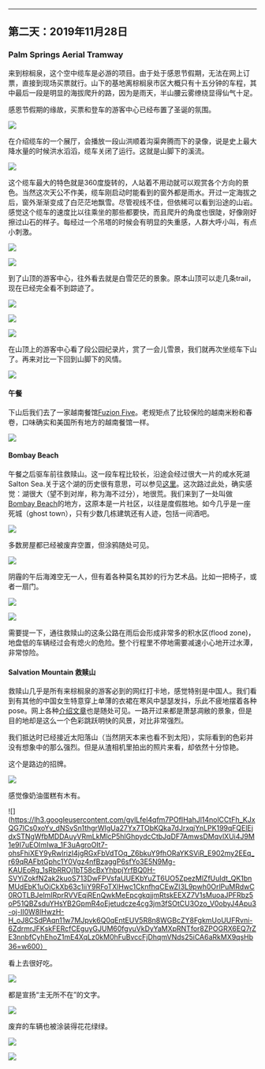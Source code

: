 
-------------
第二天：2019年11月28日
-------------

### Palm Springs Aerial Tramway
来到棕榈泉，这个空中缆车是必游的项目。由于处于感恩节假期，无法在网上订票，直接到现场买票就行。山下的基地离棕榈泉市区大概只有十五分钟的车程，其中最后一段是明显的海拔爬升的路，因为是雨天，半山腰云雾缭绕显得仙气十足。

感恩节假期的缘故，买票和登车的游客中心已经布置了圣诞的氛围。

![](https://lh3.googleusercontent.com/aPWKEo0fUcA-VYlyi_7btxNJRiR1WJeTYMk8kYlSTc1cYbfJYRMx-zmR8pAQaLG_wuN3gs8z-ML-PnnKZK9Ewd7OJN1ktTzzvwfi1ZuFc6euTt3RiUyhbNC4EL30Y7RpuoFjcFy31JToX8Denozs0bAR6nHDf90BBAMUpqwGqB3ylfkVHbw6Um8AtJtGWVueWS5C8HaNf592xxxemGembz396yqXIS7MdLnEoPwGfplAnAvRqsFyHihbb0q9fH9Bd-HpcjTLNNTtfecOYvusRoptJetY0srmp-DBuIhuDisUGRJCLbqEr8pOS12mIuAbk7hYvqin0CZK3cszNHDHmFySr5Befh6xDC0n5daJxY7Gt9G66nE366uNa7xFs1Yl2haFXG70ylqO13-p38dKLMnAlDhXITEj4b0IQogMfGZEGOswtn60zMbOq_fTuDHql95zOs4UNrowyIJXl9mGqHoDBGVvmOFIpu4_F693hZrX9SOzrCvhZ1yJngg-mDFqWl7iNmsAhzYJ8vzu0L6ZE2PEb3maP7KdxWRNNBsyWr2js1ooasPXh6AtQe3jD2jMcL75lbruIVRak8WJeiVTfDadhKnCtLHVRl3dOhmOzBVyOmvH3JVSKnAxMpxTsPQ7LIOBiEJOXvzmYJpF6mM8L7f74CryaXgr_wioadAih82nHkIO8avCdmY7ZCeIayF1Q5Sb2PZVfI4vfyTjmep853Cr3_VWgCEENC6JXq-RbIg9wBaq=w600)

在介绍缆车的一个展厅，会播放一段山洪顺着沟渠奔腾而下的录像，说是史上最大降水量的时候洪水滔滔，缆车关闭了运行。这就是山脚下的溪流。

![](https://lh3.googleusercontent.com/r0rNUFw1k4LA2N4p9P0CjZF4ykQ1xZKl_uUuko4Lcnmzhq1H6JXltJczKl6JkhZf0WH5qAs3HLFB7JiEyL1eTzojb7Kf0r97EH8BMSZQWyBhFkmJOTI8lDyoqmPFXxmAHFV2lRrQKV3VGYPxMX3woJScWXc8n0SKqfp-RTNvlbCG2qd08YTc1A17QS9UEqvJRmrEC8GG4uzrfUKPL9DD_m91_G_lo6UDIa5LMoHp8k5_t0j4qBjf9AxqXLcg8k2hmxjc7A0azU9cHBiqm-nHfkD9CNDRuaaaH_0A9tKGHSHizQ2ZHfMoBa80d24SCYmUYf2yUIJFA9W0CsuiQA8j8cVI2HexjVAJwcbY-dyZNCQohLPsON408uHHAPwP0kkMVtNU3T1f6frvYfUkQOAmADF1F0FE1VZdxRh1zijEpgVxWgodL9O1DQzc7iHTr8A-IjolCk_XVdjfJyitam4ghofz8MAqpKQEDgaBRPbwy5f-IwmN95tWE7zyga9J-GOFo7Dz-EOE97tqX4qoEiTrp5ul_H4dNgEjQLzCUXTTRJE-XxYK1ktyd8B-hvYzjbWpTYINuI2IDZraPicGlmt01dFcB0erFFkmNZbqdQ1jmmRqFQ0nmFzswCUntXcTui7xeav7Jc0hspZnsNvIScghcFNsBGhEycYHMSrOZXeX3o0cxr_bm8ZumdKP2s-LNhvgJuIOi1kGL-pJPJl2UqkJn1ONv5hApuoXqATTHS6H2YR_amv2=h600)

这个缆车最大的特色就是360度旋转的，人站着不用动就可以观赏各个方向的景色。当然这次天公不作美，缆车刚启动时能看到的窗外都是雨水。开过一定海拔之后，窗外渐渐变成了白茫茫地飘雪。尽管视线不佳，但依稀可以看到沿途的山岩。感觉这个缆车的速度比以往乘坐的那些都要快，而且爬升的角度也很陡，好像刚好擦过山石的样子。每经过一个吊塔的时候会有明显的失重感，人群大呼小叫，有点小刺激。

![](https://lh3.googleusercontent.com/qesh_oCmZl9KKwZKgBdsl1YkMTj2kada4BlH6xVCVf32tz4lZCovD6Sa_kzUPiaKIcO0sVXACK6c75-ZFmTQ5cQLjoDAnx7kStnNlTsdmnNfgnLeeae4K88N3Ce8Mq4bc7r3gi2IOxFRLFr48DvZ6fZ0TW4_Lk-85bXlH38wtCCw-41rgiqGNlHWyLpgkHAeSwIPxbdpKaUr7iUmoSXU2oXa95dHEza9mJz9LcufmF2kBuXs2bo4OOt1J-F6HsGhTxe9rvmqbneiNqnsMp0es8aITu9BO71l1wOpH1jiHEoH3rjlE8t1HUsR1cQ2livkeaRyNn1JXYKpkr6IN0HwV-FTeKIW555U3TJ88WVmHLHtEzY2mcZVAsK4Ew9EEOwdEoZmL9stmdlnU2NaalaeZ831THgC5tO4nDo5hVtbxsiMNNgtys8dRi3le3Q9dizJqZOZv1sxKBEXr1J-9nGfKIBgKyJOJOWcU_pvkaXRlkynIjC_NP3EcZ5mlRWKsrUSXDbAQ3xjCtdhsY09tah13FAEinRqjUZyCopiU6fLaNBG4rbay9gbsKKmaWL0NnK9eA9rbScDfHB2W1rR-IwyvnVy5dtwvh3wXxidwbjF-UBGJifsq__VFgfKxmbIo0inWfRZFjeeoZs-qONoV--U7M9ozI-Rjsu04W6uRANAsnSSB-6T6B6L2mxTsvR9N9ICZ8d3ULeHKuivAt-sni7hnU54rF8OPbkcPybiOtvD2617ZX0f=w600)

![](https://lh3.googleusercontent.com/NTC-DnQZGCvscgJa-J5dmiA03-Z4ZzVCnO8oPv1HayLXSlPB3saMQa3pI_TwQMkHuMxwjpxDgCRcaHWEbAYux1WtcEf4pL_mToz96g0kBL5KwQlk4clUac661olGiFh6t2oIul42wS2iuBOCP2q2xiCqFqE5CxrxycL2Lh860i8wim21ctoRYd0s2Df8SoAh_80JjZlHonScHVbxNNbpAM6aezvQZ7JNKpgBwid7EcFz1H0DgiNdIZ7NQ7M52Y9-ph2QHFOcvTIeE6_WeqmJcKHvfewv65c8OVgG10WtEsfgrdoG_5L_b3PcUGA4aOotnpvX3jtJv_7pr1T8zqYiyVFDXF2Y-_p5xZMeH4_bl7GlbfGtH_t0vQQlehu578i_ZiKEylxy-t53OfbNfvUethlcdQj-TVeBsUiiiJTqrMgHZf6ZlSP2QVJ-5g8TtXKjw0xylEhXircgmDToLgv0A03chn9uQg28At3_03N3TxwOzBtvidoS1NtUn3m3GIV5RdkBlEr1vfVJV9E5c4bSu9hSI8KEJHZVqk5mMofFRN9rSXeygooRzLqoBz8W7SLdN0JvySJKmlmdtiWO_7D0q8YBF7WMAK8cD_4da0x-7v1sXufoXUC4MqNJsVqgFv1eGKy8auwKmWzpsLzOMvgjTJm2xM4BT0GfHi-QlM1gh1PkPmWnE3Hf7IoV8L85o6jlt6sax59uUOQCz_Q4mnQDO5CrrD36GDwgXQ-8NI0QXbdDweMd=h600)

到了山顶的游客中心，往外看去就是白雪茫茫的景象。原本山顶可以走几条trail，现在已经完全看不到踪迹了。

![](https://lh3.googleusercontent.com/srJVg_OX6GhilX7QdL0Ja6OnkJQ3phIAZoScKkH5RGxBmXvX4MQEIoQa_zp_ya90eDPf8kZVI9tMfjE6LckKydba0U7X4dZBUfqu0Lz6NZDXbdgWJBTbYwWCy-HltglsVuYpXywISPTcTO5aySXJPTkckBR8QZecDRPASloIzMW_gdb8kSBeCVXxoJITUyJOKQknUAKMjT2WmI-fseDFvqOnZkXGiIbZzM7i75BmUh5EVkpY6ucUMPvsxc0BsAAELUzpQt7EDSiwBGGy6cNi0yAvdMkYvc0DML676WRVrd6NF0m_LXCocXUVvmGXyt7GqcRHmgfZflvu2D6dtBBMeajS-veE6crNuYOzrWHzlJjkZ8caoP-AcvNXXifBI4a-NY6et1n-sbZUn_QoGLERS-EDc_vkchBZ8quy1t7ReS3YvaznzrEVGbNQJrTzN_B0EW5i4WY0FvlnBeA6op3EbprKsnoaNmUNxZnbh3akveh53UK-7wz0YdqvPT4J_jsLOy1R_mmUsfLYToTVGXWKuerlbVL-ey_RQyZMSlrbaPZ7d6yN_v0TuDGBgYXAh1lDGm39dcGj-MYv6iID8Nrbrp1hsZNvYuwK4B7IAeCwdjIKxTsrprcJCPO05FpGBdCDPyOudltWe9LgEfrvd2Dk6EOuvfjINBKssURbup_EZ6X2QH4IeeRPds7l0qVcOXrx0Ty6WY5gDs5mvQu7N3ZZ_mMgQrC3Z_z232Y_rYgHMQrZyocn=w600)

![](https://lh3.googleusercontent.com/po67xnenlH6qJNELanAIIrh9CDfSPSAjVm55jQStVE4EhAcPGRHWs6TAegcjG_6Xk-bog8uKnd4ljKJFKGc-0oY5PjzJKfQSB2OIb7jC7FTtlnL2FKr9GuF7b-pmTwuFaeEoN8tMXhr3KRe6o0Xka1GZBwQsXDDgQSGOWqiJteBg5H538Uk6e75Chdim2yqW2VOv-GasHEiW1fz-gRUBBv2FiyuVcIW10u5bGH6S8GupRGou3-UUmnDgH-idw7Qrm_5Ho61l1LtWlwieIf0U_pNnWtZYeJvDXrYx7GC1drNpQI0cb6DrG2zdfYaPhd5LYbDeYE-84gr8b_z_Ph-vEkzYYxE6GYhPhe-HfuBP8C-NTP8qsSJ7VuLX6meF4QTN6x4O7NO_reVDOvxDRn4AsM-sF7sPpsC0KM9YmJxP0JuLQqZ2ypBv63kCLk9oJ4kkqf0LM40Oz6a19lf-4wafNjwWqeI04PdFkZdiwpJ_6MzAqeU8SB2CXbsztmOv_3_6FREd2FID1Ab3RUlPyzXFxh72hiFDBYcvVLcryc43As9mRI3MYahSBMKoKa4_8GYxNKhkORwT0DmhDGo5j2dlbwQROZ1rZ-s0D5LQxQgstJYC0D1bAq3mYyOd08xMaGo7hhFSFtAO8tUTmIKH330Hx9L670SQ3Mw0QlkcQAQ5IYy0FVXDlbjT5EK46Jz-LavSjznVzsevf6RQh0SMWSPUf1qvhJgc2kq4no1xytS02R1u5-It=h600)

![](https://lh3.googleusercontent.com/q1uWkaL6JSPB3qp8B7e4b83BIp-d4aW7z9lIwGwRUjRtcHH8DdQVLjOe_Z8C7_g3D5k3wYjHD2Y3QmYYJJpg2MxCrYGrpD9cQKqJWbKF3zkf80j2a5wlavBkrzR3-4PoG_x7pq1UQB-msKKQv4bkuQsRrxUJuhS5aPRy694oX7geLt8_IWJRjnWx3-hhrB2vTwInDpXl5o4JQ2koGkL3UGZB5kNxNW8MLHnXMf231VNLknZbvcxMPB-RXownIwndjjXW3ziTppH1zobIKS-7lQbKdSuSj2sOwNQnIOpgyC-CtN3ekeMeyB-tXHSaRLkU15_3MSdPpus2iIANQMAuHMUDBX_lF6F5meKrcXQstQfRzvd-ACsQfAcQy8ODK9bgLtAzGua-JwXbsjic8Oisa2GxsM8VdaeeyME3QC3ilBNvVubk5iEKrG_q7j3ANbd2H8TRV0zVWmjaIfUexR6qZ8HLqnD_8zKCCK2MCkITPwQXIRI_YGMUCm-lXfU-mEo9LQLFpvPFwUMSAZKBeIF3Ep8yPLfzeQoh8Zrf7SeCt62Je7170XbhJ6kW149GeyWU6hHq1b1CKumsqLd1ozPuhsglO90L0WsVE2s5rv7m7yWf8H6ZzT5H4V9GYZJyVMSpWlY7PxobanFeYtYyLPL1br31CcmkqiI4zIn-PH2Nsz5n5wTu6-6BAuMnNbV3stc0ZHG6s7qW1dftrPWY3zYGbe-Lf3cKxevC6AQusyhHAA6OTlb1=w600)

在山顶上的游客中心看了段公园纪录片，赏了一会儿雪景，我们就再次坐缆车下山了。再来对比一下回到山脚下的风情。

![](https://lh3.googleusercontent.com/R40_XbCO2ySR8q_OrB4iHQp_evQQZQqc6Tks51GWZedypW8f0UrothK6BWB4nIH63ZNd_d3TAuxm6WSiipPr5lODr2JUov2aAuTGYicZAaXPpOByu0eDBdoErxdLhPKHTAIg62M7IGBKWc4-GN-sAX1bOIu81U0MQLGcwbAPyGveXlUcoDC-BnmBx3HrmcYQ7KWinoSprntJZI3eaOAsJ-6poCy6llk81RXK8NEA5dh9_BOQjaFa6JjXmy1Kq686jriX0XLwFDnqPOTq6Zp8zE3Q29i2RqZz5nniNZGzWIr4mkYJMp0D6PNdJNF3_ayzBugTTAaiV7nMYDOgbqUzwmBUBA4cLU1TrXLvjbWAFurR8RJ18INCu8zk6bo346xZBKqoKxark81rXpAMzghc7B9VgEGh7j34JGKEmX-YpVcjIyqO3xLnE-y4Fs6-SxVITdenglHez7xe2E6z9nY4AX3UTctHuMfCcDZ4c80ONz4a9gMR2keprVBTHQswj257btv78Ly2bp38F6w-IIBiilRNeMhS1baaI50mnWumaJxL6Z16pfZzzNaVxM9YeN2dHXjuaFnDc05XujGhnNgvdPmSbgiBpecHSsNJVhR1JDc-ZUefOpJ6U0jpT6wvcwaMGvTBg5GLmsNeG-8tY2SzTdVocacreV8dc_Rdt2x8UFV6EqSLI4lxMATB-o20ImHNKjR1y-QGzxwJjGeD-6Hjxzft-6U0WlQF0A8mCOAPsXJBh1KK=h600)

#### 午餐
下山后我们去了一家越南餐馆[Fuzion Five](https://www.yelp.com/biz/fuzion-five-palm-springs)。老规矩点了比较保险的越南米粉和春卷，口味确实和美国所有地方的越南餐馆一样。

![](https://lh3.googleusercontent.com/MUgqngQiYyWsXY2xjc1H7-wjHlmOGHL0htKJv4gNhciiT9Y-3r51Vdmw47d3ygfBvujOJwvQ3jZGPYMO9Xu2Jw2ChJKxOdqtlokK7QVaGBUTvpf5-ApppNZFHz7egebEyKwnl-KA_vT8Y4-kCpaBb3tHIP2lhTSgfpDi-Ez6RiCfrV8KCQRjWUx10KCW0qBf4_zvR_1jmdwCxKwt6AK6nb7B8hdMSiTsL1itOiJdf19_9sSOlQsUcduUQyJn5Xs_M_6zpJemVrd1TqqieGE4JCCthZnS_QuCwtv1y0CCPW_N_dsdKtsMjFensyy1UcDI-TILHt7YllbI_Ns6BC9kaxq_5coNhE4yJvelnd3ppY1HMcqtQdEdYa_HElqrCjQIgtoHpK1sv2ZFm9SqiKwQFSdIZMvzibsNHgYj3ygJLEopUbjXx5DK5P8INguM-P5WtBBiMqwLn1gkTkcI-DvRu57xzLhhHlwrI-rcVcmLnP7wpCnydtn4fu7Vh_i3AaXlrQygN2adoATHFvto-ZL_nzJlImG7v37C4-QoERnZLsijst-70XzdIVEd7OubootAhmSAjtv-utbbAWg7heD3JbwTrUBS0_16lIojHiCk9qrkhO2Lx0OOcLZSfv59uau1-rp8mdocyipS5I7H-TePOjFoIvpgDKm6c9yMFCTiXZbu-WoR_z4ddclwtwtfMHMumstqUUJxQfHS_dxcxiFWk8EyS133kmANNILhQ4Xnt7Xiixg_=h600)

#### Bombay Beach
午餐之后驱车前往救赎山。这一段车程比较长，沿途会经过很大一片的咸水死湖Salton Sea.关于这个湖的历史很有意思，可以参见[这里](https://www.bbc.com/zhongwen/simp/world-41077095)。这次路过此处，确实感觉：湖很大（望不到对岸，称为海不过分），地很荒。我们来到了一处叫做[Bombay Beach](https://www.google.com/maps/@33.3502782,-115.7290589,1321m/data=!3m1!1e3)的地方，这原本是一片社区，以往是度假胜地。如今几乎是一座死城（ghost town），只有少数几栋建筑还有人迹，包括一间酒吧。

![](https://lh3.googleusercontent.com/XKFxd0PSnkTFqgqeB0lruUnGvZzmQk8T_A517wQSGJFPUUT3qhiIXdDliujUpg2HmnVJd-uyvzpgp5bzx3LPcsIpSlNnrVJCQz1cRlXf2Sxpa9lmxK50kJ0pOi-Y-aRSm7KPDpapqsN0rYSYa3K1FsMdte0JmzaN1Uyl05SC-LyP80g7pTJX13HBlp5exHsxkJLu6BfjMHAp35w3yjnxCBIPCb5JP9b3oB3thv3-2p03gYhXhkv877uY6N9Fm375bpYwlFT6HMjZcQUW9L6MIMD79Y9PU1tw_NzdtUieEXGZZNMayTdsv4Hf4uMI9aa5ScfHfL4MLaFT4pyLemq8jtxLfNErRrSN3N6pKAfhlhpItA6F6pojiec6gEsKeRrZz92O9mtatqT6eijtPP0MYGPqcp1CZj4GyX1oP0q_3rg6qcAkLFh1SgYHEe1RoFQAIakweANUWxzLqbS5K1S_zocARaViU7ynZ_hq2y-3i5y--sMAR0K2tttbiY1O53UrHwLIY5ZneJfue8pqwAu2kkgBLMtqZTT9EgFJuQbfgPJfZN46v4cCKPppd8WQSLPIayVS8W2pjBp_ST_GMAYhTZ1AwLvMSW_t5FFSAPSpu_NgXfwFfBwyqoSIjhIVq1x9VIJoNloIR9qyDjvr97TZIvLwHz7VE6mTuJ8O51-mKZsQX9t_xM5zUSpEhu0T3drV56f31Mkw5Uf8gRmRIlYoVikPc7UEZCB0o9sPiywKnmC87KtM=w600)

多数房屋都已经被废弃空置，但涂鸦随处可见。

![](https://lh3.googleusercontent.com/M8iM8uWO4RdWRLPJbETetaQka8mSaxg98EqKk7nykoa6XIb4m0qv2djTd6azBPLKmpY-tplexyNXplwSB7Pqnn36SUNpktl6NNRE5mWcsuqESpLkHSQJbdzYuxb9qtij3L99oC6p7Vmk0fWv8rgltiM6JVVQXAmuNj_7PWq3AXzYpfk5YV5TG18W75xNj_g7uX-dBUYb-rSwUF9i_CiFoSpMED5d6_zlwA1pI6dQwwKq6Z_qtcbP48uSLTD5o_qcmO-gGosifvIS_6l4iA2YqfiHr3BFIAAnVpTDDU5WqhnsyWXxlcsSb3lPvSjD-r77-TiU3T_b6iPJca05qcSsAT8fXQ41yh55IU-L-J-lBSmwU13fzaltRljm5W4Q_899An_k0K0HQIhwM9pYtAZc5HZGnqfndAZYeVXbF6VcK2D-xph35EaaM1tBGnQBUscIJfLwTg-t7tgfgZfA4WyqLZ78ES8KOUt9NZZz2dlLGtHMWMT3O1JsS69q1eaDHRd1HoiQpcwk2C0M3LKAhOmOpVE_oIkF_mBSGYbCZaRm0TwEgDOqzL2rl-KKiCXKr5Xbn-zmQ0Bi0uyQvgSDlJkaq89YaaXaP9DLT52Eh-U3li8an5UCLxsbCMZ8Dx7LIPOZt1seZ_PrCLB5fwj9IqwsVD5pAknZPnSZ7Y23YHkEPuoH-KSXHHL1dZ3bWHSfB67FNXkKRiV2E4VScVThpVAmzsp1TsVTur2pS_qg6dBWYW5m-JgQ=w600)

阴霾的午后海滩空无一人，但有着各种莫名其妙的行为艺术品。比如一把椅子，或者一扇门。

![](https://lh3.googleusercontent.com/KHYH7wvPGeKZGqbVeit_1R28Rwc7iriCUtcH7EnLR5ZOHUcfTN_L0yS32G_E5viqeuz-G5-hRNo059E1G6t7lUKEkpleGQ8-GCNZ-fb0OZv8CRpeYeMmx1wrmE_N5aF5At1DaYrwaBZte2fJ1QZSjiWImPafn8YK79UJRvIRBlM6x1LGHIyd8PcXyhTTpteNLLZtqrDc693-u3Ci345irK3rqkDJeG7T6JVSLt3TQT6vv4ACapVCvzL_WLVqvgRwuzXjmE3oedpJsg4zsKHoZmfuR2ayki8TyEZu-01BXi7CpS3jfoQwxieQvnU9cxO4MCxvP9btGAzpz6-I6TepwQLVHirbMCCasx0Xi0fzzvja-1LuLv1iLO2n2IWUd49lSV7IjRuoiO-9pVU509h01hf1tOBpUx0DZi1D85VG4KlkR6hYBQada9w-8UhCLUJv3TZldBdESYQi2Su4u6nQrRfZiH9N6lbMkvWYSkN0LYxlgKZ6Lle38DPmz6lL2kYlTi_FBvhgnjm5rgjW5e_GII3PTEl24oa9mqYpCZg8rDFIusMjjIigRCn2hdr5TTdAyIeS_-Rj7vr9f6hZYeY097FWpe1-9dv2VaHff-fnGxLcQDMpgqruHoEV6ZXUd35W6IiZ3gkb7jLTCIXFUPLhhwhvgZEaJp36xFe64AtmtUK6pTvi594dBJqDhSgJwc4s5AbJUwLluWsfSsy1Ynz9WI_dQJgMrj0bESMBrZSoQ7hDOl-Q=w600)

![](https://lh3.googleusercontent.com/G664JnaLRbZrwvBVGGOgHgZ4eh5Qngrj49RrLWyZDdDsvniNM5-PPJ1TawWL8esbROx-3KKdYrrSh9sQLGi0mSoH_qOMBfnmmyJjM3CGFi7OgfJa268SSqKI9W2FRK1cv70oCMG273WqEEkRxJGsJh-Wez5taBVGw8VyszY7v0ssZ7qC9bAfy80SKfy4G2Hq_Im3m3qhP87LGGR1SBxbSDxSacuTUL7BXg2mEnyaF9dSONMGgQYJ3KRj3LLvaHPdvEJk5vECw8qXrATSLa86eWcJqhkiXSS4n1UUyJC9NicUZ0zMF-LnFic7EeXDtzpGNYSP7XWdynXPb6gInCZjVs8mr9DH7SaBXKItYbyoaB7TasSH3LJ7PJ9KDfCa80N-hYBeR4jxHMr7Nqe4rTe21Q-mnLdls3Qpxhez7MGp7CLruXpxjmyyUeaKgitnwy01Uw3L3UbsrNN2M1MvLn2gRyV3Jp2KnIPDLaH5WgkHAAmJujcOnUqI5bUxKfIW651FCI0qczra5Z0SWcOQ0CQegig9aaKUadQt0kYJJ66HGL-E6HeNUEGw1CXMiL1KNzyvxLEFPKVbw_7jyKtVj-YAbGy1YBZLvCwS63I8TX0lyoXtUm-PanVcqqmcuDpu7wP2rYOkajsTGrl5ImGxmf4qjiOMMLl8LCgk60YPdIO0z6LwUaTxyyP1lqatyy7eZlh7guvOay5vJ5yd5zXd0b25qGURRrjJTqv-I5Gvkz_0zLABhGzf=w600)

需要提一下，通往救赎山的这条公路在雨后会形成非常多的积水区(flood zone)，地盘低的车辆经过会有熄火的危险。整个行程里不停地需要减速小心地开过水潭，非常惊险。

#### Salvation Mountain 救赎山
救赎山几乎是所有来棕榈泉的游客必到的网红打卡地，感觉特别是中国人。我们看到有其他的中国女生特意穿上单薄的衣裙在寒风中瑟瑟发抖，乐此不疲地摆着各种pose。网上各种[介绍文章](http://travel.sina.com/article/toutiao/2309404114813520359139)也是随处可见。一路开过来都是萧瑟凋敝的景象，但是目的地却是这么一个色彩跳跃明快的风景，对比非常强烈。

我们抵达时已经接近太阳落山（当然阴天本来也看不到太阳），实际看到的色彩并没有想象中的那么强烈。但是从渣相机里拍出的照片来看，却依然十分惊艳。

这个是路边的招牌。

![](https://lh3.googleusercontent.com/r2aW4xe--xJKvuY5MT6oTeNPmY0SwvTyum8nz1Jad8J-Amxy8qTlxpXjVIbsszt_eBYnw4Ad1Dlnm5r2chUo34VfWxEVbA1KOOB0GeGYpVYNod2yl4xF0mzWN3mcJdvT4kaBnYfCQqcK26jvYJHxQFwr1YcfYJpuLB01B6cy-0DeKRs1nRHE70GSfG9HQx2OayAGurQmnqrNliN4y5qy7xe3IJwQiMzCFiYHSPI2yBdGd_JQ5K4v1lS1sYn5V1sYr28JTv3bq3qligskJsB9vk-V6USv2xSsxtSvRDIPLyXRO_8bSI7_mypmWD3p8UqKdbP6aK7RiakM_MLwMRrikc-vho3rN7BpeGudj0f-lWTDDbvhrfDhatnDSFMcYjvcUEvI4TV7MWyzpFWr9Rf91-QfD7Tj6mUaLztSUA9yXQa2k6TbD3TrljEi6R98-QGCT29JxENqgmBNpdWrIEnKYjoj5XKe5YhVhO8dgJipxghe8p7IyBMqamtZMWEDe1YwbzPpxMq6RPYqaRPj7vlFAn5aDrDAdU_rilmmnOHihTz-MkgCGREy846T3-3evBa3nRw3qb5ZD2TuiKks6DrDKMwjl0lzWXcpXr1PW3VLUwbuDBhYBDWjX7B58k0zPdhmIu4NsmrN4g4rRBWvRZQ2Df7npsU1CPkkadLsD65qzhwbolCfWjbK1CfFRA78eUYWnWvYTWSmElTUdWIV3S0L-Skqm2WHtqobJszjW3kKXlu0fZnL=w600)

感觉像奶油蛋糕有木有。

![](https://lh3.googleusercontent.com/gvlLfel4qfm7POfIHahJl14nolCCtFh_KJxQG7lCs0xoYv_dNSvSn1thgrWIgUa27Yx7TObKQka7dJrxqjYnLPK199qFQElEjdxSTNgWfbMDDAuyVRmLkMlcP5hlGhpydcCtbJqDF7AmwsDMqvlXUi4J9M1e9I7uEOImIwa_1F3uAgroOIt7-ohsFhiXEY9yRwlrizI4jgRGxFbVdTOq_Z6bkuY9fhORaYKSViR_E902my2EEq_r69qRAFbtGphc1Y0Vgz4nfBzaggP6sfYo3E5N9Mg-KAUEoRg_1sRbRROj1bT58cBxYhbpjYrfBQ0H-SVYiZokfN2ak2kuoS713DwFPVsfaUUEKbYuZT6UO5ZpezMlZfUuIdt_QK1bnMUdEbK1uOiCkXb63c1iiY9RFoTXlHwc1CknfhqCEwZI3L9pwh0OrlPuMRdwC0ROTLBJelmIRprRVVEqiREnQwkMeEpcgkqjjmRtskEEXZ7V1sMuoaJPFRbz5oP51QBZsduYHsYB2GpmR4oEjetudcze4cg3jm3fSOtCU3Ozo_V0obyJ4Apu3-oj-II0W8lHwzH-H_oJ8CSdPAqn11w7MJpvk6Q0qEntEUV5R8n8WGBcZY8FgkmUoUUFRvni-6ZdrmrJFKskFERcfCEguyGJUM60fgvuVkDyYaMXpRNTfor8ZPOGRX6EQ7rZE3nnbfCyhEhoZ1mE4XqLz0kM0hFuBvccFjDhqmVNds25iCA6aRkMX9qsHb36=w600）

看上去很好吃。

![](https://lh3.googleusercontent.com/Va_CmF6TEAeIqz3T7ZIq5X3bWdJKCF4bgzPc5tmSTZfqC-VmuWalvMoUHEneGhPtkjmpimj67T_u3pQRGj7WlKMoZPTIf8C5kmjFKKx0n9MPNblm4wF1E6Mey8B8R3TtlL1M-WiXWy6sh8Ki5cfZk92Ok4K0XW6NDz-Y1owXB-Nbz1j8dG6N6oLv43qSMe-GQY2U7SxuZWWWkFDciJzW-sgEaVlcSDEPbnGO1TY4m2yaCu5p6mixRTut-i0clFMzwE7HrOCUCpOyTO6_KObDUCMUqyx-khv_ery2dUqnkdF5w5Hobe2xcQICsjr-HaSPJa58HnFvoD-Pj1hRmb_iLTAMueAqencCnEi4vgR7S2UsVA8GMauHCrcCSj41ftNE-75zytoI3vaS3wpkadZ9B5BMn7o9O585krip-DSpeOc_WEG-phIzyom25YOueLEvHmmqEOcW787Ya_k_W6AqiuGZMZpxIRcSoA8yYjbQhuQvza73Ui3vEBLWz5yEdiHFkVd-FoKKXVEVJTKAblAVHzfxZPqhPVzd1-DQ7FZ7xV3BKSUciOXcv7b4YPmP4LO_B-k2IH2RJMUbrqi23KneDyBJ87Xz-wnsZxO4mshpZGPtqZY1oxNF8w7e_CkXEF885zyqvTQuW2efvIk7bOEvO2wMX9JYsMvKtKTIrG8N6O6BvXm2_xyLxD4NnEFj1kuPTMdlIUkSLe0LwQdhcINekHQiJLXrZqLcljnfkWB1swpdlstS=w600)

都是宣扬“主无所不在”的文字。

![](https://lh3.googleusercontent.com/1_uqdyR61dLiag-WiePvBa6HgrzOp_-ipLvwKuCaoqadsobtqwiaKKhStjQT3u1LSBP_ttPG8_fiaJfT6QvOL8AXE9YbNkAf8Ly-xQQRLW86gSRgDlIItJI_JbUlY7ZVWVLJgTNsjiM-sKTYuH5NFHQmxRSR4kdT8uKRrH-CtKgUU_9rWJoXY82IvVp7or1_dEDIxd_6_0zH0349v17aiV5L3k1yFtPgoXJblTttSNsJS0IjCWZrfrIuZbtxLGifNZjheXEYMS1YFIyLHMGy9Z36aNNb_yR-P88THju9XxveNnUaYBKotAK8N7A2rv7WNL5rjjRj9C13_Js3tKYYrsA5oNkv9ShaGMVFxkwXWT65xvrLPxdgc8xVX1pJMZfR6GM-doRjNTcjHud9d7JZZhlJ3--MxgXrfv1RTHHsju9nAj7PIVf0hBLF2vbqRndsxKSa17m4CBop20IsyE8Wuyqb5rCXTl4j8z-Y1YyaAnXjwolpXbxrLLJdTLhxOS3xzVD9xxXxz1L1_seLL4oehjrP63xAp2XU8WCfFeMKTaS91muLgM1OkMHtLMQGUMR54ncO5ezK-u2Fn5WIZ8pX5flnv6Mwx-1COW5qSOzXUX925au7QnE2P5Nzg6JEPOshYYvkHF4NFz2OH_Op18ZYZlv2dOf4Vq4InIT3IKMQjgr0pSdjgrTAxDpiA7dKSPwbWjrFSsBga0oq5x9_xFg05D8LDWqB80aKmVzzHiYIBDiO5Xz7=w600)

废弃的车辆也被涂装得花花绿绿。

![](https://lh3.googleusercontent.com/J7TO7ORCY70mC0mjJi1pE3PeNhJL6PkuAdegoqKEw3f9qXob_RLmhWLD3ch_ThF0b2FpUh9lORNJO-Pv9ZtQNB5ylRrVXTTpqlrPU_f8wQzmVvNf7759Ujmhxao6SkCXeEbt4DWaX56uZa92N9QAZ8-hsZLLK4OC8c73jiBfcpzKU5r5WjC6xipCrAoabaA2YTA6EQ12QHRwEp3_GwIJP9-xa1o_XzZt8vzIVBYIm_2aHKFGYpzeg57Eq9VvykeqhXGVLidGLF2TbqLpsAedkR6-KYCSm-1-BL_goX8KXbhGFSHz7Vq9bquwXXv-M6_IX7DerCZxnm1kkyb5tt0rmXgvpns3DkHIBR90HbojHPjtVsJWFNmtb8l2pE67M_nfgRYoGTa3M56SOHQRhHkzZTRTieYNyH5b6MQkSmq2IPUtlBhnTzZhwc1tb5cTDrK179bh1j-Svw5-YSomsluFseEJMdnkjD4VQ7f9gUU_ezKr32-ENwNdUrWpJxtN5s-yvugfcuggHv4ZZKP8VfPWd0apUhrTyQf5gQ3QVr9gxRq_uDjq_rHzG2l4xB2pm-3Kd84OmvH5IstA2WDGVkPAWnxzNK0oJHpxy9N8P4-TwMWAMebj4tBzYDL0s7mUVvLbPAeKC83OKayvrqq5fUH11DEjR_a5cnGr30BsqBMxPb0HV0oeimLeR3Ek-yPufm9d9EoRRFXQk80EfPXhyQ5o6gNf-CZ6z__erN1iICn-2lUxIuLv=w600)

![](https://lh3.googleusercontent.com/oYOwu86d7Eu7Yqchi0lY3mX4G57qfWqfJFQEBk_1hNF1kUjEyoKeLxNu5xKsKFkPR6wK2Azq7etpLHu0u7uHHPzJ7Gj-gvAadJ2-wT0I6yir7pnHJ_fX97EO1-GU6A2X1wCYH5pwOUfIzcDkl1wDnmS8bVj0HeY4BcQkOTe8ubFDQ_Ils52Uef-wEfEcbqW8629cv9RhCFILlBROj1UoBNQZrTGfVtioPTo0kGT_u3Esl-31gwrS0WzJgFqegKWcr_nvvkgFhNMeTG2NOri8fSNMYxKtgzIZplSZh_BV9S9adxOuTB2aGw_sX-Ubico0Nc7CrCAKAJZPz3Iq8D_52jdzivtQkuYc5uIbxOjXqukbwyfcWhZzlYWqguHS5VTra3nd9bKWgE0KUUlqKABNlGTbzFnxMJcdv_FHobLffQfKrm7YOHIf2oDI6aOe7xK847LVwW_g-tzcEp2b42PH-Kat8H-CC8MrF2ldkN3-HjXawqRG4THj1aHttwGly44A4TMENDpPvecugqCHFRzaQmczMC26H2_u-NthOKrub6jwg2Z1xHAAo9g2o_aH4OH10tv5wyo93U_HO12VhBaLhebsGDKMlVHMNUtolNk-lp0iy1CSnyrsFmWK2SLOz8ANgzeYimfcGBicXkCxTN-Qg6RNokKpjUtNPcU4BWNkoNRPloEWjm1ItKjUCTHnm-fyfkLqnOl_IslXQzghyWwaK4v7qWQYtPTL7oy6kXV7W0sWqRj4=w600)
